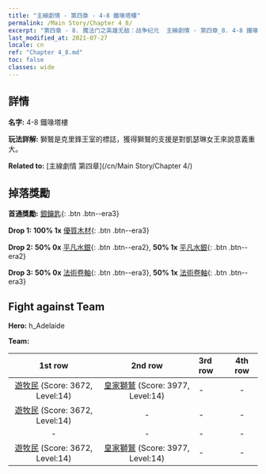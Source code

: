 ```yaml
---
title: "主線劇情 - 第四章 - 4-8 鐵喙塔樓"
permalink: /Main Story/Chapter 4_8/
excerpt: "第四章 - 8. 魔法门之英雄无敌：战争纪元  主線劇情 - 第四章_8. 4-8 鐵喙塔樓"
last_modified_at: 2021-07-27
locale: cn
ref: "Chapter 4_8.md"
toc: false
classes: wide
---
```


## 詳情

 **名字:** 4-8 鐵喙塔樓

 **玩法詳解:** 獅鷲是克里鋒王室的標誌，獲得獅鷲的支援是對凱瑟琳女王來說意義重大。

 **Related to:** [主線劇情 第四章](/cn/Main Story/Chapter 4/)

## 掉落獎勵

 **首通獎勵:** [銀鑰匙](/cn/Items/con_693/){: .btn .btn--era3}

 **Drop 1:** **100% 1x** [優質木材](/cn/Items/mat_13/){: .btn .btn--era3}

 **Drop 2:** **50% 0x** [平凡水銀](/cn/Items/mat_8/){: .btn .btn--era2}, **50% 1x** [平凡水銀](/cn/Items/mat_8/){: .btn .btn--era2}

 **Drop 3:** **50% 0x** [法術卷軸](/cn/Items/con_694/){: .btn .btn--era3}, **50% 1x** [法術卷軸](/cn/Items/con_694/){: .btn .btn--era3}


## Fight against Team
 **Hero:** h_Adelaide

 **Team:**


  | 1st row | 2nd row | 3rd row | 4th row |
  |:----:|:----:|:----|:----:|
  | [遊牧民](/cn/units/Nomad/) (Score: 3672, Level:14)  | [皇家獅鷲](/cn/units/Griffin/) (Score: 3977, Level:14)  | - | - |
  | [遊牧民](/cn/units/Nomad/) (Score: 3672, Level:14)  | - | - | - |
  | - | - | - | - |
  | [遊牧民](/cn/units/Nomad/) (Score: 3672, Level:14)  | [皇家獅鷲](/cn/units/Griffin/) (Score: 3977, Level:14)  | - | - |


